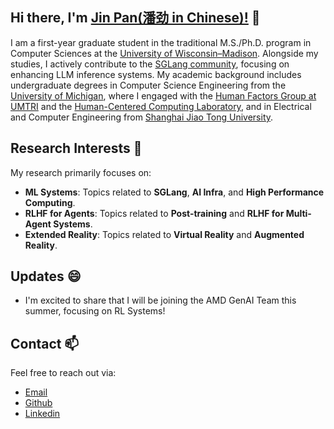 ## Hi there, I'm [Jin Pan(潘劲 in Chinese)!](https://jhinpan.github.io/) 👋

I am a first-year graduate student in the traditional M.S./Ph.D. program in Computer Sciences at the [University of Wisconsin–Madison](https://www.wisc.edu/). Alongside my studies, I actively contribute to the [SGLang community](https://docs.sglang.ai/), focusing on enhancing LLM inference systems. My academic background includes undergraduate degrees in Computer Science Engineering from the [University of Michigan](https://www.umich.edu/), where I engaged with the [Human Factors Group at UMTRI](https://www.linkedin.com/company/university-of-michigan-transportation-research-institute/) and the [Human-Centered Computing Laboratory](https://hcc.engin.umich.edu/), and in Electrical and Computer Engineering from [Shanghai Jiao Tong University](https://en.sjtu.edu.cn/).

## Research Interests 🔭

My research primarily focuses on:
- **ML Systems**: Topics related to **SGLang**, **AI Infra**, and **High Performance Computing**.
- **RLHF for Agents**: Topics related to **Post-training** and **RLHF for Multi-Agent Systems**.
- **Extended Reality**: Topics related to **Virtual Reality** and **Augmented Reality**.

## Updates 😄

- I'm excited to share that I will be joining the AMD GenAI Team this summer, focusing on RL Systems!

## Contact 📫

Feel free to reach out via:
- [Email](mailto:jpan236@wisc.edu)
- [Github](https://github.com/jhinpan/)
- [Linkedin](https://www.linkedin.com/in/jin-pan-246a04253/)

